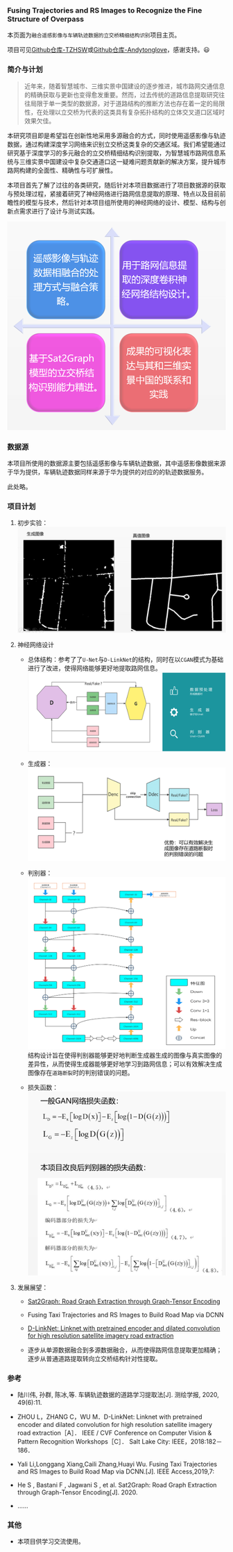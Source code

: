 ### Fusing Trajectories and RS Images to Recognize the Fine Structure of Overpass

本页面为`融合遥感影像与车辆轨迹数据的立交桥精细结构识别`项目主页。

项目可见[Github仓库-TZHSW](https://github.com/TZHSW/roadtest)或[Github仓库-Andytonglove](https://github.com/Andytonglove/roadtest)，感谢支持。😃

### 简介与计划

>近年来，随着智慧城市、三维实景中国建设的逐步推进，城市路网交通信息的精确获取与更新也变得愈发重要。然而，过去传统的道路信息提取研究往往局限于单一类型的数据源，对于道路结构的推断方法也存在着一定的局限性，在处理以立交桥为代表的这类具有复杂拓扑结构的立体交叉道口区域时效果欠佳。

本研究项目即是希望旨在创新性地采用多源融合的方式，同时使用遥感影像与轨迹数据，通过构建深度学习网络来识别立交桥这类复杂的交通区域。我们希望能通过研究基于深度学习的多元融合的立交桥精细结构识别提取，为智慧城市路网信息系统与三维实景中国建设中复杂交通道口这一疑难问题贡献新的解决方案，提升城市路网构建的全面性、精确性与可扩展性。

本项目首先了解了过往的各类研究，随后针对本项目数据进行了项目数据源的获取与预处理过程，紧接着研究了神经网络进行路网信息提取的原理、特点以及目前前瞻性的模型与技术，然后针对本项目组所使用的神经网络的设计、模型、结构与创新点需求进行了设计与测试实践。

![overall](https://raw.githubusercontent.com/Andytonglove/roadtest/master/overall.png)


### 数据源

本项目所使用的数据源主要包括遥感影像与车辆轨迹数据，其中遥感影像数据来源于华为提供，车辆轨迹数据同样来源于华为提供的对应的的轨迹数据服务。

此处略。


### 项目计划

1. 初步实验：   
    ![first](https://raw.githubusercontent.com/Andytonglove/roadtest/master/first.png)


2. 神经网络设计
    - 总体结构：参考了了`U-Net`与`D-LinkNet`的结构，同时在以`CGAN`模式为基础进行了改进，使得网络能够更好地提取路网信息。
    ![all-structure](https://raw.githubusercontent.com/Andytonglove/roadtest/master/all-structure.png)


    - 生成器：
    ![discriminator](https://raw.githubusercontent.com/Andytonglove/roadtest/master/discriminator.png)

    - 判别器：
    ![Generator](https://raw.githubusercontent.com/Andytonglove/roadtest/master/Generator.png)
    结构设计旨在使得判别器能够更好地判断生成器生成的图像与真实图像的差异性，从而使得生成器能够更好地学习到路网信息；可以有效解决生成图像存在`道路断裂`时的判别错误的问题。

    - 损失函数：
    ![fx](https://raw.githubusercontent.com/Andytonglove/roadtest/master/fx.png)


3. 发展展望：
    - [Sat2Graph: Road Graph Extraction through Graph-Tensor Encoding](https://github.com/songtaohe/Sat2Graph)

    - Fusing Taxi Trajectories and RS Images to Build Road Map via DCNN

    - [D-LinkNet: Linknet with pretrained encoder and dilated convolution for high resolution satellite imagery road extraction](https://github.com/zlckanata/DeepGlobe-Road-Extraction-Challenge)

    - 逐步从单源数据融合到多源数据融合，从而使得路网信息提取更加精确；逐步从普通道路提取转向立交桥结构针对性提取。


### 参考
- 陆川伟, 孙群, 陈冰,等. 车辆轨迹数据的道路学习提取法[J]. 测绘学报, 2020, 49(6):11.

- ZHOU L，ZHANG C，WU M．D-LinkNet: Linknet with pretrained encoder and dilated convolution for high resolution satellite imagery road extraction［A］． IEEE / CVF Conference on Computer Vision & Pattern Recognition Workshops［C］． Salt Lake City: IEEE，2018:182－186．

- Yali Li,Longgang Xiang,Caili Zhang,Huayi Wu. Fusing Taxi Trajectories and RS Images to Build Road Map via DCNN.[J]. IEEE Access,2019,7:

- He S , Bastani F , Jagwani S , et al. Sat2Graph: Road Graph Extraction through Graph-Tensor Encoding[J]. 2020.

- …… 


### 其他
- 本项目供学习交流使用。